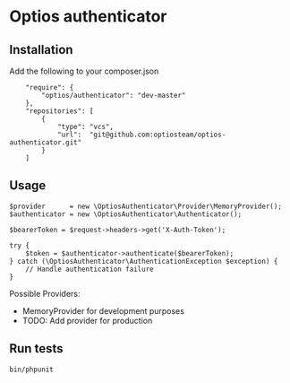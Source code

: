 # Optios authenticator

## Installation

Add the following to your composer.json
```
    "require": {
        "optios/authenticator": "dev-master"
    },
    "repositories": [
        {
            "type": "vcs",
            "url":  "git@github.com:optiosteam/optios-authenticator.git"
        }
    ]
```

## Usage

```
$provider      = new \OptiosAuthenticator\Provider\MemoryProvider();
$authenticator = new \OptiosAuthenticator\Authenticator();

$bearerToken = $request->headers->get('X-Auth-Token');

try {
    $token = $authenticator->authenticate($bearerToken);
} catch (\OptiosAuthenticator\AuthenticationException $exception) {
    // Handle authentication failure
}
```

Possible Providers:
* MemoryProvider for development purposes
* TODO: Add provider for production

## Run tests
```
bin/phpunit
```

